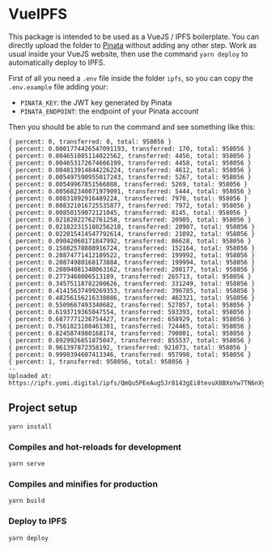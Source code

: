 # VueIPFS

This package is intended to be used as a VueJS / IPFS boilerplate. You can directly upload the folder to [Pinata](https://www.pinata.cloud/) without adding any other step.
Work as usual inside your VueJS website, then use the command `yarn deploy` to automatically deploy to IPFS.

First of all you need a `.env` file inside the folder `ipfs`, so you can copy the `.env.example` file adding your:
- `PINATA_KEY`: the JWT key generated by Pinata
- `PINATA_ENDPOINT`: the endpoint of your Pinata account

Then you should be able to run the command and see something like this:
```
{ percent: 0, transferred: 0, total: 958056 }
{ percent: 0.0001774426547091193, transferred: 170, total: 958056 }
{ percent: 0.004651085114022562, transferred: 4456, total: 958056 }
{ percent: 0.004653172674666199, transferred: 4458, total: 958056 }
{ percent: 0.004813914844226224, transferred: 4612, total: 958056 }
{ percent: 0.005497590955017243, transferred: 5267, total: 958056 }
{ percent: 0.00549967851566088, transferred: 5269, total: 958056 }
{ percent: 0.005682340071979091, transferred: 5444, total: 958056 }
{ percent: 0.00831892916489224, transferred: 7970, total: 958056 }
{ percent: 0.008321016725535877, transferred: 7972, total: 958056 }
{ percent: 0.00850159072121045, transferred: 8145, total: 958056 }
{ percent: 0.02182022762761258, transferred: 20905, total: 958056 }
{ percent: 0.021822315188256218, transferred: 20907, total: 958056 }
{ percent: 0.022015414547792614, transferred: 21092, total: 958056 }
{ percent: 0.09042060171847992, transferred: 86628, total: 958056 }
{ percent: 0.15882578888916724, transferred: 152164, total: 958056 }
{ percent: 0.20874771412109522, transferred: 199992, total: 958056 }
{ percent: 0.20874980168173884, transferred: 199994, total: 958056 }
{ percent: 0.20894081348063162, transferred: 200177, total: 958056 }
{ percent: 0.2773460006513189, transferred: 265713, total: 958056 }
{ percent: 0.34575118782200626, transferred: 331249, total: 958056 }
{ percent: 0.41415637499269353, transferred: 396785, total: 958056 }
{ percent: 0.48256156216338086, transferred: 462321, total: 958056 }
{ percent: 0.5509667493340682, transferred: 527857, total: 958056 }
{ percent: 0.6193719365047554, transferred: 593393, total: 958056 }
{ percent: 0.6877771236754427, transferred: 658929, total: 958056 }
{ percent: 0.7561823108461301, transferred: 724465, total: 958056 }
{ percent: 0.8245874980168174, transferred: 790001, total: 958056 }
{ percent: 0.8929926851875047, transferred: 855537, total: 958056 }
{ percent: 0.961397872358192, transferred: 921073, total: 958056 }
{ percent: 0.9999394607413346, transferred: 957998, total: 958056 }
{ percent: 1, transferred: 958056, total: 958056 }
--
Uploaded at: https://ipfs.yomi.digital/ipfs/QmQu5PEeAug5Jr8143gEi8tevuX8BXoYw7TN6nXyi7F6ZM
```

## Project setup
```
yarn install
```

### Compiles and hot-reloads for development
```
yarn serve
```

### Compiles and minifies for production
```
yarn build
```

### Deploy to IPFS
```
yarn deploy
```